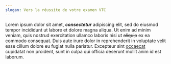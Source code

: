 ```yaml
---
slogan: Vers la réussite de votre examen VTC
---
```

Lorem ipsum dolor sit amet, ***consectetur*** adipiscing elit, sed do eiusmod tempor incididunt ut labore et dolore magna aliqua. Ut enim ad minim veniam, quis nostrud exercitation ullamco laboris nisi ut ~~aliquip~~ ex ea commodo consequat. Duis aute irure dolor in reprehenderit in voluptate velit esse cillum dolore eu fugiat nulla pariatur. Excepteur sint [occaecat](http://example.com) cupidatat non proident, sunt in culpa qui officia deserunt mollit anim id est laborum.
